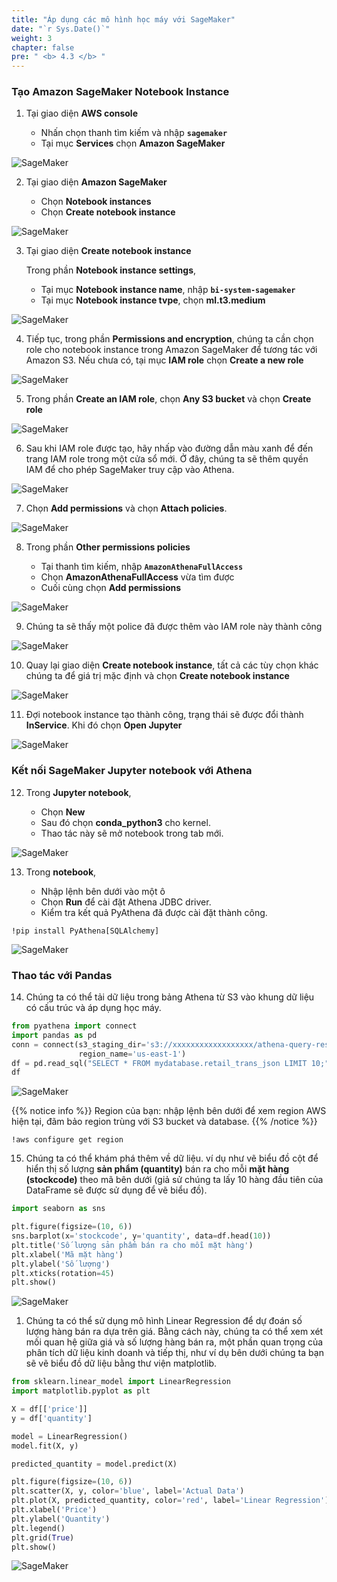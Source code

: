 ```yaml
---
title: "Áp dụng các mô hình học máy với SageMaker"
date: "`r Sys.Date()`"
weight: 3
chapter: false
pre: " <b> 4.3 </b> "
---
```


### Tạo Amazon SageMaker Notebook Instance

1. Tại giao diện **AWS console**

   - Nhấn chọn thanh tìm kiếm và nhập **`sagemaker`**
   - Tại mục **Services** chọn **Amazon SageMaker**

![SageMaker](/images/4.3-AthenaAndSageMaker/sagemaker-0001.png?featherlight=false&width=70pc)

2. Tại giao diện **Amazon SageMaker**

   - Chọn **Notebook instances**
   - Chọn **Create notebook instance**

![SageMaker](/images/4.3-AthenaAndSageMaker/sagemaker-0003.png?featherlight=false&width=70pc)

3. Tại giao diện **Create notebook instance**

   Trong phần **Notebook instance settings**,

   - Tại mục **Notebook instance name**, nhập **`bi-system-sagemaker`**
   - Tại mục **Notebook instance tvpe**, chọn **ml.t3.medium**

![SageMaker](/images/4.3-AthenaAndSageMaker/sagemaker-0002.png?featherlight=false&width=70pc)

4. Tiếp tục, trong phần **Permissions and encryption**, chúng ta cần chọn role cho notebook instance trong Amazon SageMaker để tương tác với Amazon S3. Nếu chưa có, tại mục **IAM role** chọn **Create a new role**

![SageMaker](/images/4.3-AthenaAndSageMaker/sagemaker-0004.png?featherlight=false&width=70pc)

5. Trong phần **Create an IAM role**, chọn **Any S3 bucket** và chọn **Create role**

![SageMaker](/images/4.3-AthenaAndSageMaker/sagemaker-0005.png?featherlight=false&width=70pc)

6. Sau khi IAM role được tạo, hãy nhấp vào đường dẫn màu xanh để đến trang IAM role trong một cửa sổ mới. Ở đây, chúng ta sẽ thêm quyền IAM để cho phép SageMaker truy cập vào Athena.

![SageMaker](/images/4.3-AthenaAndSageMaker/sagemaker-0006.png?featherlight=false&width=70pc)

7. Chọn **Add permissions** và chọn **Attach policies**.

![SageMaker](/images/4.3-AthenaAndSageMaker/sagemaker-0007.png?featherlight=false&width=70pc)

8. Trong phần **Other permissions policies**

   - Tại thanh tìm kiếm, nhập **`AmazonAthenaFullAccess`**
   - Chọn **AmazonAthenaFullAccess** vừa tìm được
   - Cuối cùng chọn **Add permissions**

![SageMaker](/images/4.3-AthenaAndSageMaker/sagemaker-0008.png?featherlight=false&width=70pc)

9. Chúng ta sẽ thấy một police đã được thêm vào IAM role này thành công

![SageMaker](/images/4.3-AthenaAndSageMaker/sagemaker-0009.png?featherlight=false&width=70pc)

10. Quay lại giao diện **Create notebook instance**, tất cả các tùy chọn khác chúng ta để giá trị mặc định và chọn **Create notebook instance**

![SageMaker](/images/4.3-AthenaAndSageMaker/sagemaker-00010.png?featherlight=false&width=70pc)

11. Đợi notebook instance tạo thành công, trạng thái sẽ được đổi thành **InService**. Khi đó chọn **Open Jupyter**

![SageMaker](/images/4.3-AthenaAndSageMaker/sagemaker-00011.png?featherlight=false&width=70pc)

### Kết nối SageMaker Jupyter notebook với Athena

12. Trong **Jupyter notebook**,

    - Chọn **New**
    - Sau đó chọn **conda_python3** cho kernel.
    - Thao tác này sẽ mở notebook trong tab mới.

![SageMaker](/images/4.3-AthenaAndSageMaker/sagemaker-00012.png?featherlight=false&width=70pc)

13. Trong **notebook**,

    - Nhập lệnh bên dưới vào một ô
    - Chọn **Run** để cài đặt Athena JDBC driver.
    - Kiểm tra kết quả PyAthena đã được cài đặt thành công.

```shell script
!pip install PyAthena[SQLAlchemy]
```

![SageMaker](/images/4.3-AthenaAndSageMaker/sagemaker-00013.png?featherlight=false&width=70pc)

### Thao tác với Pandas

14. Chúng ta có thể tải dữ liệu trong bảng Athena từ S3 vào khung dữ liệu có cấu trúc và áp dụng học máy.

```python
from pyathena import connect
import pandas as pd
conn = connect(s3_staging_dir='s3://xxxxxxxxxxxxxxxxxx/athena-query-results/',
               region_name='us-east-1')
df = pd.read_sql("SELECT * FROM mydatabase.retail_trans_json LIMIT 10;", conn)
df
```

![SageMaker](/images/4.3-AthenaAndSageMaker/sagemaker-00014.png?featherlight=false&width=70pc)

{{% notice info %}}
Region của bạn: nhập lệnh bên dưới để xem region AWS hiện tại, đãm bảo region trùng với S3 bucket và database.
{{% /notice %}}

```shell script
!aws configure get region
```

15. Chúng ta có thể khám phá thêm về dữ liệu. ví dụ như vẽ biểu đồ cột để hiển thị số lượng **sản phẩm (quantity)** bán ra cho mỗi **mặt hàng (stockcode)** theo mã bên dưới (giả sử chúng ta lấy 10 hàng đầu tiên của DataFrame sẽ được sử dụng để vẽ biểu đồ).

```python
import seaborn as sns

plt.figure(figsize=(10, 6))
sns.barplot(x='stockcode', y='quantity', data=df.head(10))
plt.title('Số lượng sản phẩm bán ra cho mỗi mặt hàng')
plt.xlabel('Mã mặt hàng')
plt.ylabel('Số lượng')
plt.xticks(rotation=45)
plt.show()
```

![SageMaker](/images/4.3-AthenaAndSageMaker/sagemaker-00019.png?featherlight=false&width=70pc)

1.  Chúng ta có thể sử dụng mô hình Linear Regression để dự đoán số lượng hàng bán ra dựa trên giá. Bằng cách này, chúng ta có thể xem xét mối quan hệ giữa giá và số lượng hàng bán ra, một phần quan trọng của phân tích dữ liệu kinh doanh và tiếp thị, như ví dụ bên dưới chúng ta bạn sẽ vẽ biểu đồ dữ liệu bằng thư viện matplotlib.

```python
from sklearn.linear_model import LinearRegression
import matplotlib.pyplot as plt

X = df[['price']]
y = df['quantity']

model = LinearRegression()
model.fit(X, y)

predicted_quantity = model.predict(X)

plt.figure(figsize=(10, 6))
plt.scatter(X, y, color='blue', label='Actual Data')
plt.plot(X, predicted_quantity, color='red', label='Linear Regression')
plt.xlabel('Price')
plt.ylabel('Quantity')
plt.legend()
plt.grid(True)
plt.show()
```

![SageMaker](/images/4.3-AthenaAndSageMaker/sagemaker-00015.png?featherlight=false&width=70pc)
